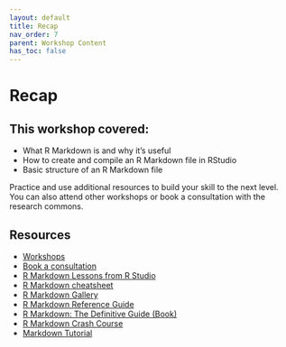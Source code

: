 ```yaml
---
layout: default
title: Recap
nav_order: 7
parent: Workshop Content
has_toc: false
---
```


# **Recap**

## This workshop covered:
- What R Markdown is and why it’s useful
- How to create and compile an R Markdown file in RStudio
- Basic structure of an R Markdown file

Practice and use additional resources to build your skill to the next level. You can also attend other workshops or book a consultation with the research commons.

## Resources
* [Workshops](https://researchcommons.library.ubc.ca/events/)
* [Book a consultation](https://libcal.library.ubc.ca/appointments/research_commons)
* [R Markdown Lessons from R Studio](https://rmarkdown.rstudio.com/lesson-1.html)
* [R Markdown cheatsheet ](https://raw.githubusercontent.com/rstudio/cheatsheets/main/rmarkdown.pdf)
* [R Markdown Gallery](https://rmarkdown.rstudio.com/gallery.html)
* [R Markdown Reference Guide](https://www.rstudio.com/wp-content/uploads/2015/03/rmarkdown-reference.pdf)
* [R Markdown: The Definitive Guide (Book)](https://bookdown.org/yihui/rmarkdown/)
* [R Markdown Crash Course](https://zsmith27.github.io/rmarkdown_crash-course/index.html)
* [Markdown Tutorial](https://commonmark.org/help/tutorial/)
